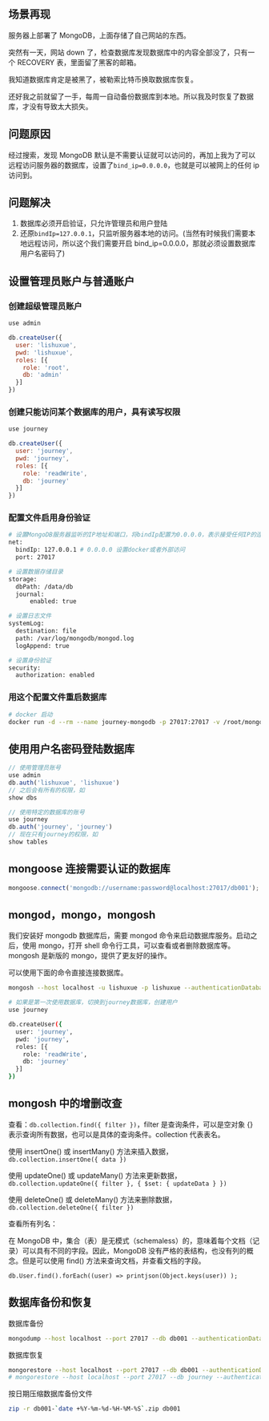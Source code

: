 ## 场景再现

服务器上部署了 MongoDB，上面存储了自己网站的东西。

突然有一天，网站 down 了，检查数据库发现数据库中的内容全部没了，只有一个 RECOVERY 表，里面留了黑客的邮箱。

我知道数据库肯定是被黑了，被勒索比特币换取数据库恢复。

还好我之前就留了一手，每周一自动备份数据库到本地。所以我及时恢复了数据库，才没有导致太大损失。

## 问题原因

经过搜索，发现 MongoDB 默认是不需要认证就可以访问的，再加上我为了可以远程访问服务器的数据库，设置了`bind_ip=0.0.0.0`，也就是可以被网上的任何 ip 访问到。

## 问题解决

1. 数据库必须开启验证，只允许管理员和用户登陆
2. 还原`bindIp=127.0.0.1`，只监听服务器本地的访问。(当然有时候我们需要本地远程访问，所以这个我们需要开启 bind_ip=0.0.0.0，那就必须设置数据库用户名密码了)

## 设置管理员账户与普通账户

### 创建超级管理员账户

```js
use admin

db.createUser({
  user: 'lishuxue',
  pwd: 'lishuxue',
  roles: [{
    role: 'root',
    db: 'admin'
  }]
})
```

### 创建只能访问某个数据库的用户，具有读写权限

```js
use journey

db.createUser({
  user: 'journey',
  pwd: 'journey',
  roles: [{
    role: 'readWrite',
    db: 'journey'
  }]
})
```

### 配置文件启用身份验证

```sh
# 设置MongoDB服务器监听的IP地址和端口，将bindIp配置为0.0.0.0，表示接受任何IP的连接，可以解决宿主机访问不到或者远程访问不到的问题
net:
  bindIp: 127.0.0.1 # 0.0.0.0 设置docker或者外部访问
  port: 27017

# 设置数据存储目录
storage:
  dbPath: /data/db
  journal:
      enabled: true

# 设置日志文件
systemLog:
  destination: file
  path: /var/log/mongodb/mongod.log
  logAppend: true

# 设置身份验证
security:
  authorization: enabled
```

### 用这个配置文件重启数据库

```sh
# docker 启动
docker run -d --rm --name journey-mongodb -p 27017:27017 -v /root/mongodb/data/db:/data/db -v /root/mongodb/backup:/backup -v /root/project/journey/journey-docker/mongodb:/data/configdb -e MONGO_INITDB_ROOT_USERNAME=lishuxue -e MONGO_INITDB_ROOT_PASSWORD=lishuxue mongo:7.0.7-jammy --config /data/configdb/mongod.conf
```

## 使用用户名密码登陆数据库

```js
// 使用管理员账号
use admin
db.auth('lishuxue', 'lishuxue')
// 之后会有所有的权限，如
show dbs

// 使用特定的数据库的账号
use journey
db.auth('journey', 'journey')
// 现在只有journey的权限，如
show tables
```

## mongoose 连接需要认证的数据库

```js
mongoose.connect('mongodb://username:password@localhost:27017/db001');
```

## mongod，mongo，mongosh

我们安装好 mongodb 数据库后，需要 mongod 命令来启动数据库服务。启动之后，使用 mongo，打开 shell 命令行工具，可以查看或者删除数据库等。mongosh 是新版的 mongo，提供了更友好的操作。

可以使用下面的命令直接连接数据库。

```sh
mongosh --host localhost -u lishuxue -p lishuxue --authenticationDatabase admin

# 如果是第一次使用数据库，切换到journey数据库，创建用户
use journey

db.createUser({
  user: 'journey',
  pwd: 'journey',
  roles: [{
    role: 'readWrite',
    db: 'journey'
  }]
})
```

## mongosh 中的增删改查

查看：`db.collection.find({ filter })`，filter 是查询条件，可以是空对象 {} 表示查询所有数据，也可以是具体的查询条件。collection 代表表名。

使用 insertOne() 或 insertMany() 方法来插入数据，`db.collection.insertOne({ data })`

使用 updateOne() 或 updateMany() 方法来更新数据，`db.collection.updateOne({ filter }, { $set: { updateData } })`

使用 deleteOne() 或 deleteMany() 方法来删除数据，`db.collection.deleteOne({ filter })`

查看所有列名：

在 MongoDB 中，集合（表）是无模式（schemaless）的，意味着每个文档（记录）可以具有不同的字段。因此，MongoDB 没有严格的表结构，也没有列的概念。但是可以使用 find() 方法来查询文档，并查看文档的字段。

```
db.User.find().forEach((user) => printjson(Object.keys(user)) );
```

## 数据库备份和恢复

数据库备份

```sh
mongodump --host localhost --port 27017 --db db001 --authenticationDatabase admin --username username --password password --out /root/db-backup
```

数据库恢复

```sh
mongorestore --host localhost --port 27017 --db db001 --authenticationDatabase admin --username username --password password  /root/db-backup/db001
# mongorestore --host localhost --port 27017 --db journey --authenticationDatabase admin --username lishuxue --password lishuxue  /backup/journey
```

按日期压缩数据库备份文件

```sh
zip -r db001-`date +%Y-%m-%d-%H-%M-%S`.zip db001
```
